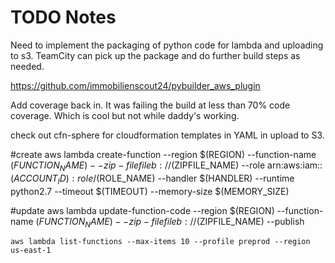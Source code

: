 <h1>TODO Notes</h1>
Need to implement the packaging of python code for lambda and uploading to s3.  TeamCity can pick up the package and do further build steps as needed.

https://github.com/immobilienscout24/pybuilder_aws_plugin

Add coverage back in.  It was failing the build at less than 70% code coverage.  Which is cool but not while daddy's working.

check out cfn-sphere for cloudformation templates in YAML in upload to S3.

#create
	aws lambda create-function --region $(REGION) --function-name $(FUNCTION_NAME) --zip-file fileb://$(ZIPFILE_NAME) --role arn:aws:iam::$(ACCOUNT_ID):role/$(ROLE_NAME)  --handler $(HANDLER) --runtime python2.7 --timeout $(TIMEOUT) --memory-size $(MEMORY_SIZE)
    
#update
	aws lambda update-function-code --region $(REGION) --function-name $(FUNCTION_NAME) --zip-file fileb://$(ZIPFILE_NAME) --publish


	aws lambda list-functions --max-items 10 --profile preprod --region us-east-1